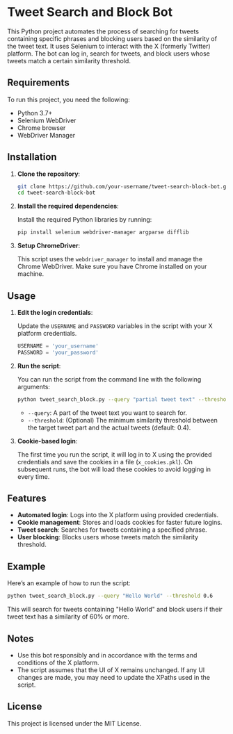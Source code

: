 # Tweet Search and Block Bot

This Python project automates the process of searching for tweets containing specific phrases and blocking users based on the similarity of the tweet text. It uses Selenium to interact with the X (formerly Twitter) platform. The bot can log in, search for tweets, and block users whose tweets match a certain similarity threshold.

## Requirements

To run this project, you need the following:

- Python 3.7+
- Selenium WebDriver
- Chrome browser
- WebDriver Manager

## Installation

1. **Clone the repository**:

   ```bash
   git clone https://github.com/your-username/tweet-search-block-bot.git
   cd tweet-search-block-bot
   ```

2. **Install the required dependencies**:

   Install the required Python libraries by running:

   ```bash
   pip install selenium webdriver-manager argparse difflib
   ```

3. **Setup ChromeDriver**:

   This script uses the `webdriver_manager` to install and manage the Chrome WebDriver. Make sure you have Chrome installed on your machine.

## Usage

1. **Edit the login credentials**:

   Update the `USERNAME` and `PASSWORD` variables in the script with your X platform credentials.

   ```python
   USERNAME = 'your_username'
   PASSWORD = 'your_password'
   ```

2. **Run the script**:

   You can run the script from the command line with the following arguments:

   ```bash
   python tweet_search_block.py --query "partial tweet text" --threshold 0.5
   ```

   - `--query`: A part of the tweet text you want to search for.
   - `--threshold`: (Optional) The minimum similarity threshold between the target tweet part and the actual tweets (default: 0.4).

3. **Cookie-based login**:

   The first time you run the script, it will log in to X using the provided credentials and save the cookies in a file (`x_cookies.pkl`). On subsequent runs, the bot will load these cookies to avoid logging in every time.

## Features

- **Automated login**: Logs into the X platform using provided credentials.
- **Cookie management**: Stores and loads cookies for faster future logins.
- **Tweet search**: Searches for tweets containing a specified phrase.
- **User blocking**: Blocks users whose tweets match the similarity threshold.

## Example

Here’s an example of how to run the script:

```bash
python tweet_search_block.py --query "Hello World" --threshold 0.6
```

This will search for tweets containing "Hello World" and block users if their tweet text has a similarity of 60% or more.

## Notes

- Use this bot responsibly and in accordance with the terms and conditions of the X platform.
- The script assumes that the UI of X remains unchanged. If any UI changes are made, you may need to update the XPaths used in the script.

## License

This project is licensed under the MIT License.
